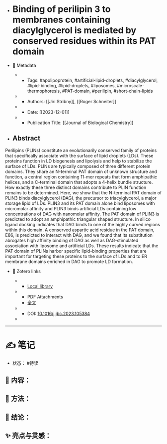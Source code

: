 - # Binding of perilipin 3 to membranes containing diacylglycerol is mediated by conserved residues within its PAT domain

- 🔢 Metadata

    - * Tags: #apolipoprotein, #artificial-lipid-droplets, #diacylglycerol, #lipid-binding, #lipid-droplets, #liposomes, #microscale-thermophoresis, #PAT-domain, #perilipin, #short-chain-lipids

    - * Authors: [[Jiri Stribny]], [[Roger Schneiter]]

    - * Date: [[2023-12-01]]

    - * Publication Title: [[Journal of Biological Chemistry]]

- ## Abstract

Perilipins (PLINs) constitute an evolutionarily conserved family of proteins that specifically associate with the surface of lipid droplets (LDs). These proteins function in LD biogenesis and lipolysis and help to stabilize the surface of LDs. PLINs are typically composed of three different protein domains. They share an N-terminal PAT domain of unknown structure and function, a central region containing 11-mer repeats that form amphipathic helices, and a C-terminal domain that adopts a 4-helix bundle structure. How exactly these three distinct domains contribute to PLIN function remains to be determined. Here, we show that the N-terminal PAT domain of PLIN3 binds diacylglycerol (DAG), the precursor to triacylglycerol, a major storage lipid of LDs. PLIN3 and its PAT domain alone bind liposomes with micromolar affinity and PLIN3 binds artificial LDs containing low concentrations of DAG with nanomolar affinity. The PAT domain of PLIN3 is predicted to adopt an amphipathic triangular shaped structure. In silico ligand docking indicates that DAG binds to one of the highly curved regions within this domain. A conserved aspartic acid residue in the PAT domain, E86, is predicted to interact with DAG, and we found that its substitution abrogates high affinity binding of DAG as well as DAG-stimulated association with liposome and artificial LDs. These results indicate that the PAT domain of PLINs harbor specific lipid-binding properties that are important for targeting these proteins to the surface of LDs and to ER membrane domains enriched in DAG to promote LD formation.


- 🔗 Zotero links

  - * [Local library](zotero://select/items/1_9MHL4LTM)

  - * PDF Attachments
	- [全文](zotero://open-pdf/library/items/ZKB8J8CZ)

  - * DOI: [10.1016/j.jbc.2023.105384](https://doi.org/10.1016/j.jbc.2023.105384)

  - 

---

# ✍️ 笔记

  - 状态： #待读

  ## 📖 内容：

  ## 🧫 方法：

  ## 💽 结论：

  ## ✨ 亮点与灵感：

